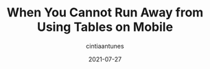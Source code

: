 ---
author: cintiaantunes
date: 2021-07-27
layout: post.njk
publisher: uxdesigncc
tags:
  - layout
  - user-experience
target_url: https://uxdesign.cc/when-you-cannot-runaway-of-using-tables-on-mobile-630923bcea72
title: When You Cannot Run Away from Using Tables on Mobile
---